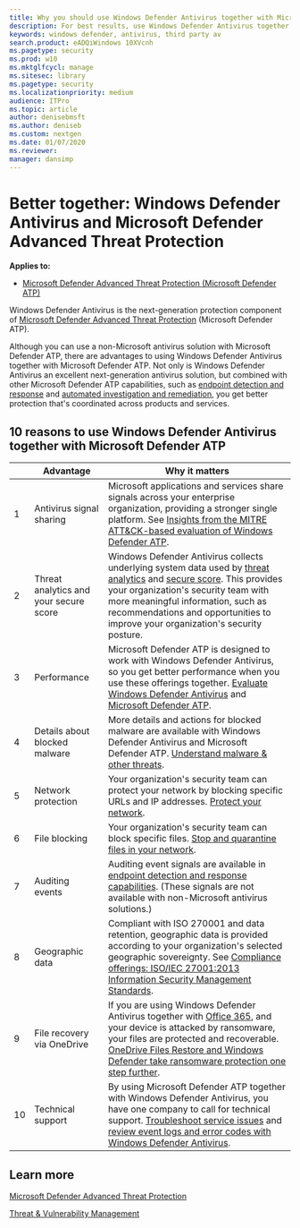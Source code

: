 ```yaml
---
title: Why you should use Windows Defender Antivirus together with Microsoft Defender Advanced Threat Protection
description: For best results, use Windows Defender Antivirus together with your other Microsoft offerings.
keywords: windows defender, antivirus, third party av
search.product: eADQiWindows 10XVcnh
ms.pagetype: security
ms.prod: w10
ms.mktglfcycl: manage
ms.sitesec: library
ms.pagetype: security
ms.localizationpriority: medium
audience: ITPro 
ms.topic: article 
author: denisebmsft
ms.author: deniseb
ms.custom: nextgen
ms.date: 01/07/2020
ms.reviewer: 
manager: dansimp
---
```


# Better together: Windows Defender Antivirus and Microsoft Defender Advanced Threat Protection

**Applies to:**

- [Microsoft Defender Advanced Threat Protection (Microsoft Defender ATP)](https://go.microsoft.com/fwlink/p/?linkid=2069559)

Windows Defender Antivirus is the next-generation protection component of [Microsoft Defender Advanced Threat Protection](../microsoft-defender-atp/microsoft-defender-advanced-threat-protection.md) (Microsoft Defender ATP). 

Although you can use a non-Microsoft antivirus solution with Microsoft Defender ATP, there are advantages to using Windows Defender Antivirus together with Microsoft Defender ATP. Not only is Windows Defender Antivirus an excellent next-generation antivirus solution, but combined with other Microsoft Defender ATP capabilities, such as [endpoint detection and response](https://docs.microsoft.com/windows/security/threat-protection/microsoft-defender-atp/overview-endpoint-detection-response) and [automated investigation and remediation](https://docs.microsoft.com/windows/security/threat-protection/microsoft-defender-atp/automated-investigations), you get better protection that's coordinated across products and services. 

## 10 reasons to use Windows Defender Antivirus together with Microsoft Defender ATP

| |Advantage  |Why it matters |
|--|--|--|
|1|Antivirus signal sharing |Microsoft applications and services share signals across your enterprise organization, providing a stronger single platform. See [Insights from the MITRE ATT&CK-based evaluation of Windows Defender ATP](https://www.microsoft.com/security/blog/2018/12/03/insights-from-the-mitre-attack-based-evaluation-of-windows-defender-atp/). |
|2|Threat analytics and your secure score |Windows Defender Antivirus collects underlying system data used by [threat analytics](../microsoft-defender-atp/threat-analytics.md) and [secure score](../microsoft-defender-atp/overview-secure-score.md). This provides your organization's security team with more meaningful information, such as recommendations and opportunities to improve your organization's security posture. |
|3|Performance |Microsoft Defender ATP is designed to work with Windows Defender Antivirus, so you get better performance when you use these offerings together. [Evaluate Windows Defender Antivirus](evaluate-windows-defender-antivirus.md) and [Microsoft Defender ATP](../microsoft-defender-atp/evaluate-atp.md).|
|4|Details about blocked malware |More details and actions for blocked malware are available with Windows Defender Antivirus and Microsoft Defender ATP. [Understand malware & other threats](../intelligence/understanding-malware.md).|
|5|Network protection |Your organization's security team can protect your network by blocking specific URLs and IP addresses. [Protect your network](../microsoft-defender-atp/network-protection.md).|
|6|File blocking |Your organization's security team can block specific files. [Stop and quarantine files in your network](../microsoft-defender-atp/respond-file-alerts.md#stop-and-quarantine-files-in-your-network).|
|7|Auditing events |Auditing event signals are available in [endpoint detection and response capabilities](../microsoft-defender-atp/overview-endpoint-detection-response.md). (These signals are not available with non-Microsoft antivirus solutions.) |
|8|Geographic data |Compliant with ISO 270001 and data retention, geographic data is provided according to your organization's selected geographic sovereignty. See [Compliance offerings: ISO/IEC 27001:2013 Information Security Management Standards](https://docs.microsoft.com/microsoft-365/compliance/offering-iso-27001). |
|9|File recovery via OneDrive |If you are using Windows Defender Antivirus together with [Office 365](https://docs.microsoft.com/Office365/Enterprise), and your device is attacked by ransomware, your files are protected and recoverable. [OneDrive Files Restore and Windows Defender take ransomware protection one step further](https://techcommunity.microsoft.com/t5/Microsoft-OneDrive-Blog/OneDrive-Files-Restore-and-Windows-Defender-takes-ransomware/ba-p/188001).|
|10|Technical support |By using Microsoft Defender ATP together with Windows Defender Antivirus, you have one company to call for technical support. [Troubleshoot service issues](../microsoft-defender-atp/troubleshoot-mdatp.md) and [review event logs and error codes with Windows Defender Antivirus](troubleshoot-windows-defender-antivirus.md). |


## Learn more

[Microsoft Defender Advanced Threat Protection](../microsoft-defender-atp/microsoft-defender-advanced-threat-protection.md)

[Threat & Vulnerability Management](../microsoft-defender-atp/next-gen-threat-and-vuln-mgt.md)






